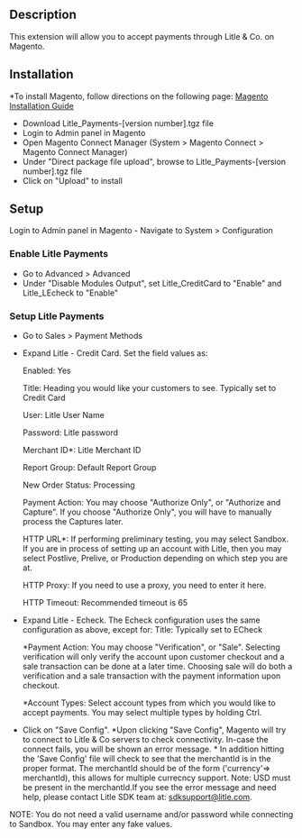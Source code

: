 ## Description
This extension will allow you to accept payments through Litle & Co. on Magento.

## Installation
*To install Magento, follow directions on the following page:
[Magento Installation Guide](http://www.magentocommerce.com/wiki/1_-_installation_and_configuration/magento_installation_guide)
* Download Litle_Payments-[version number].tgz file
* Login to Admin panel in Magento
* Open Magento Connect Manager (System > Magento Connect > Magento Connect Manager)
* Under "Direct package file upload", browse to Litle_Payments-[version number].tgz file
* Click on "Upload" to install

## Setup
Login to Admin panel in Magento - Navigate to System > Configuration
### Enable Litle Payments

* Go to Advanced > Advanced
* Under "Disable Modules Output", set Litle_CreditCard to "Enable" and Litle_LEcheck to "Enable"

### Setup Litle Payments
* Go to Sales > Payment Methods

* Expand Litle - Credit Card. Set the field values as:
    
    Enabled: Yes

    Title: Heading you would like your customers to see. Typically set to Credit Card
    
    User: Litle User Name
    
    Password: Litle password
    
    Merchant ID*: Litle Merchant ID
    
    Report Group: Default Report Group
    
    New Order Status: Processing
    
    Payment Action: You may choose "Authorize Only", or "Authorize and Capture". If you choose "Authorize Only", you will have to manually process the Captures later.
    
    HTTP URL*: If performing preliminary testing, you may select Sandbox. If you are in process of setting up an account with Litle, then you may select Postlive, Prelive, or Production depending on which step you are at.
    
    HTTP Proxy: If you need to use a proxy, you need to enter it here.
    
    HTTP Timeout: Recommended timeout is 65
        
* Expand Litle - Echeck.  The Echeck configuration uses the same configuration as above, except for:
    Title: Typically set to ECheck

    *Payment Action: You may choose "Verification", or "Sale". Selecting verification will only verify the account upon customer checkout and a sale transaction can be done at a later time. Choosing sale will do both a verification and a sale transaction with the payment information upon checkout. 

    *Account Types: Select account types from which you would like to accept payments. You may select multiple types by holding Ctrl.
    
* Click on "Save Config".  *Upon clicking "Save Config", Magento will try to connect to Litle & Co servers to check connectivity. In-case the connect fails, you will be shown an error message.  * In addition hitting the 'Save Config' file will check to see that the merchantId is in the proper format. The merchantId should be of the form ('currency'=> merchantId), this allows for multiple currecncy support. Note: USD must be present in the merchantId.If you see the error message and need help, please contact Litle SDK team at: sdksupport@litle.com.

NOTE: You do not need a valid username and/or password while connecting to Sandbox.  You may enter any fake values.
